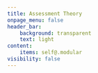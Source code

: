 ```yaml
---
title: Assessment Theory
onpage_menu: false
header_bar:
    background: transparent
    text: light
content:
    items: self@.modular
visibility: false
---
```



